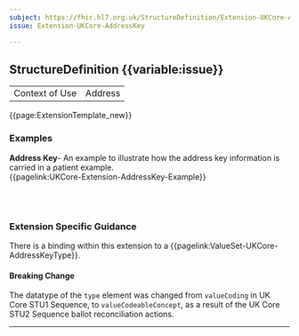 ```yaml
---
subject: https://fhir.hl7.org.uk/StructureDefinition/Extension-UKCore-AddressKey
issue: Extension-UKCore-AddressKey

---
```

## StructureDefinition {{variable:issue}}

<table id="addToTranspose">
<tr><td>Context of Use</td>
<td>Address</td>
</tr>
</table>

{{page:ExtensionTemplate_new}}

<div id="Examples" class="tabcontent">
  <h3>Examples</h3>
  <b>Address Key</b>- An example to illustrate how the address key information is carried in a patient example. </br>
{{pagelink:UKCore-Extension-AddressKey-Example}}

<br><br>
</div>

<h3 id="guidance-addresskey">Extension Specific Guidance</h3>

There is a binding within this extension to a {{pagelink:ValueSet-UKCore-AddressKeyType}}.

<div markdown="span" class="alert alert-warning" role="alert"><h4><i class="fa fa-warning"></i> Breaking Change</h4>
The datatype of the <code>type</code> element was changed from <code>valueCoding</code> in UK Core STU1 Sequence, to <code>valueCodeableConcept</code>, as a result of the UK Core STU2 Sequence ballot reconciliation actions.

</div> 



---
